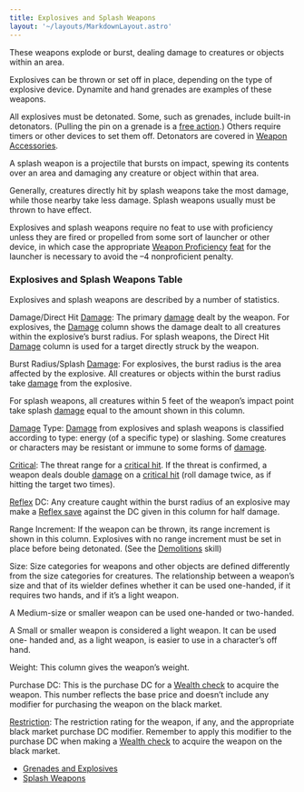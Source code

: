 ```yaml
---
title: Explosives and Splash Weapons
layout: '~/layouts/MarkdownLayout.astro'
---
```

These weapons explode or burst, dealing damage to creatures or objects within
an area.

Explosives can be thrown or set off in place, depending on the type of
explosive device. Dynamite and hand grenades are examples of these weapons.

All explosives must be detonated. Some, such as grenades, include built-in
detonators. (Pulling the pin on a grenade is a [free action](/modern.d20.srd/combat/action.types).) Others require timers or other
devices to set them off. Detonators are covered in [Weapon Accessories](/modern.d20.srd/equipment/weapon.accessories).

A splash weapon is a projectile that bursts on impact, spewing its contents
over an area and damaging any creature or object within that area.

Generally, creatures directly hit by splash weapons take the most damage,
while those nearby take less damage. Splash weapons usually must be thrown to
have effect.

Explosives and splash weapons require no feat to use with proficiency unless
they are fired or propelled from some sort of launcher or other device, in
which case the appropriate [Weapon Proficiency](/modern.d20.srd/feats/exotic.firearms.proficiency)
[feat](/modern.d20.srd/feats) for the launcher is necessary to avoid the –4
nonproficient penalty.

### Explosives and Splash Weapons Table

Explosives and splash weapons are described by a number of statistics.

Damage/Direct Hit [Damage](/modern.d20.srd/combat/damage): The primary
[damage](/modern.d20.srd/combat/damage) dealt by the weapon. For explosives,
the [Damage](/modern.d20.srd/combat/damage) column shows the damage dealt to
all creatures within the explosive’s burst radius. For splash weapons, the
Direct Hit [Damage](/modern.d20.srd/combat/damage) column is used for a target
directly struck by the weapon.

Burst Radius/Splash [Damage](/modern.d20.srd/combat/damage): For explosives,
the burst radius is the area affected by the explosive. All creatures or
objects within the burst radius take [damage](/modern.d20.srd/combat/damage)
from the explosive.

For splash weapons, all creatures within 5 feet of the weapon’s impact point
take splash [damage](/modern.d20.srd/combat/damage) equal to the amount shown
in this column.

[Damage](/modern.d20.srd/combat/damage) Type:
[Damage](/modern.d20.srd/combat/damage) from explosives and splash weapons is
classified according to type: energy (of a specific type) or slashing. Some
creatures or characters may be resistant or immune to some forms of
[damage](/modern.d20.srd/combat/damage).

[Critical](/modern.d20.srd/combat/critical.hits): The threat range for a
[critical hit](/modern.d20.srd/combat/critical.hits). If the threat is
confirmed, a weapon deals double [damage](/modern.d20.srd/combat/damage) on a
[critical hit](/modern.d20.srd/combat/critical.hits) (roll damage twice, as if
hitting the target two times).

[Reflex](/modern.d20.srd/basics/saving.throws) DC: Any creature caught within
the burst radius of an explosive may make a [Reflex save](/modern.d20.srd/basics/saving.throws) against the DC given in this
column for half damage.

Range Increment: If the weapon can be thrown, its range increment is shown in
this column. Explosives with no range increment must be set in place before
being detonated. (See the [Demolitions](/modern.d20.srd/skills/demolitions)
skill)

Size: Size categories for weapons and other objects are defined differently
from the size categories for creatures. The relationship between a weapon’s
size and that of its wielder defines whether it can be used one-handed, if it
requires two hands, and if it’s a light weapon.

A Medium-size or smaller weapon can be used one-handed or two-handed.

A Small or smaller weapon is considered a light weapon. It can be used one-
handed and, as a light weapon, is easier to use in a character’s off hand.

Weight: This column gives the weapon’s weight.

Purchase DC: This is the purchase DC for a [Wealth check](/modern.d20.srd/wealth/wealth.check) to acquire the weapon. This number
reflects the base price and doesn’t include any modifier for purchasing the
weapon on the black market.

[Restriction](/modern.d20.srd/equipment/restricted.objects): The restriction
rating for the weapon, if any, and the appropriate black market purchase DC
modifier. Remember to apply this modifier to the purchase DC when making a
[Wealth check](/modern.d20.srd/wealth/wealth.check) to acquire the weapon on
the black market.

  * [Grenades and Explosives](/modern.d20.srd/equipment/weapons.explosives)
  * [Splash Weapons](/modern.d20.srd/equipment/weapons.splash)

